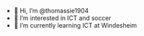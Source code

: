 - 👋 Hi, I’m @thomassie1904
- 👀 I’m interested in ICT and soccer
- 🌱 I’m currently learning ICT at Windesheim

<!---
thomassie1904/thomassie1904 is a ✨ special ✨ repository because its `README.md` (this file) appears on your GitHub profile.
You can click the Preview link to take a look at your changes.
--->
